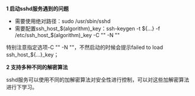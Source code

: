 **1 启动sshd服务遇到的问题**

- 需要使用绝对路径：sudo /usr/sbin/sshd
- 需要配置ssh_host_$(algorithm)_key：ssh-keygen -t ${...} -f /etc/ssh_host_$(algorithm)_key -C "" -N ""

特别注意指定选项-C "" -N ""，不然启动的时候会提示failed to load ssh_host_${...}_key；

**2 支持多种不同的解密算法**

sshd服务可以使用不同的加解密算法对安全性进行控制，可以对这些加解密算法进行下学习。